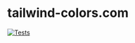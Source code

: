 # tailwind-colors.com

[![Tests][ico-tests]][link-tests]

[ico-tests]: https://github.com/mvdnbrk/tailwind-colors.com/workflows/tests/badge.svg?branch=master
[link-tests]: https://github.com/mvdnbrk/tailwind-colors.com/actions?query=workflow%3Atests

